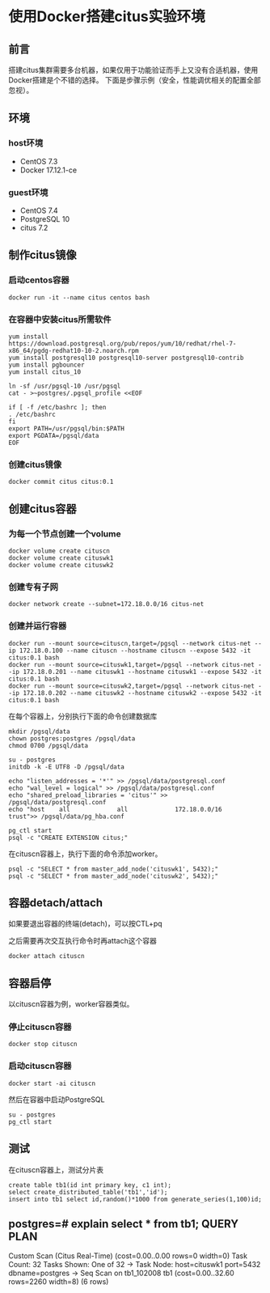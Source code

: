 # 使用Docker搭建citus实验环境

## 前言

搭建citus集群需要多台机器，如果仅用于功能验证而手上又没有合适机器，使用Docker搭建是个不错的选择。
下面是步骤示例（安全，性能调优相关的配置全部忽视）。

## 环境

### host环境
- CentOS 7.3
- Docker 17.12.1-ce

### guest环境
- CentOS 7.4
- PostgreSQL 10
- citus 7.2

## 制作citus镜像

### 启动centos容器

	docker run -it --name citus centos bash

### 在容器中安装citus所需软件

	yum install https://download.postgresql.org/pub/repos/yum/10/redhat/rhel-7-x86_64/pgdg-redhat10-10-2.noarch.rpm
	yum install postgresql10 postgresql10-server postgresql10-contrib
	yum install pgbouncer
	yum install citus_10

	ln -sf /usr/pgsql-10 /usr/pgsql
	cat - >~postgres/.pgsql_profile <<EOF
	
	if [ -f /etc/bashrc ]; then
	. /etc/bashrc
	fi
	export PATH=/usr/pgsql/bin:$PATH
	export PGDATA=/pgsql/data
	EOF

### 创建citus镜像

	docker commit citus citus:0.1

## 创建citus容器

### 为每一个节点创建一个volume

	docker volume create cituscn
	docker volume create cituswk1
	docker volume create cituswk2

### 创建专有子网

	docker network create --subnet=172.18.0.0/16 citus-net

### 创建并运行容器

	docker run --mount source=cituscn,target=/pgsql --network citus-net --ip 172.18.0.100 --name cituscn --hostname cituscn --expose 5432 -it citus:0.1 bash
	docker run --mount source=cituswk1,target=/pgsql --network citus-net --ip 172.18.0.201 --name cituswk1 --hostname cituswk1 --expose 5432 -it citus:0.1 bash
	docker run --mount source=cituswk2,target=/pgsql --network citus-net --ip 172.18.0.202 --name cituswk2 --hostname cituswk2 --expose 5432 -it citus:0.1 bash

在每个容器上，分别执行下面的命令创建数据库

	mkdir /pgsql/data
	chown postgres:postgres /pgsql/data
	chmod 0700 /pgsql/data
	
	su - postgres
	initdb -k -E UTF8 -D /pgsql/data
	
	echo "listen_addresses = '*'" >> /pgsql/data/postgresql.conf
	echo "wal_level = logical" >> /pgsql/data/postgresql.conf
	echo "shared_preload_libraries = 'citus'" >> /pgsql/data/postgresql.conf
	echo "host    all             all             172.18.0.0/16            trust">> /pgsql/data/pg_hba.conf
	
	pg_ctl start
	psql -c "CREATE EXTENSION citus;"


在cituscn容器上，执行下面的命令添加worker。

	psql -c "SELECT * from master_add_node('cituswk1', 5432);"
	psql -c "SELECT * from master_add_node('cituswk2', 5432);"

## 容器detach/attach

如果要退出容器的终端(detach)，可以按CTL+pq

之后需要再次交互执行命令时再attach这个容器

	docker attach cituscn

## 容器启停

以cituscn容器为例，worker容器类似。

### 停止cituscn容器

	docker stop cituscn

### 启动cituscn容器

	docker start -ai cituscn

然后在容器中启动PostgreSQL

	su - postgres
	pg_ctl start

## 测试

在cituscn容器上，测试分片表

	create table tb1(id int primary key, c1 int);
	select create_distributed_table('tb1','id');
	insert into tb1 select id,random()*1000 from generate_series(1,100)id;

postgres=# explain select * from tb1;
                                  QUERY PLAN                                  
------------------------------------------------------------------------------
 Custom Scan (Citus Real-Time)  (cost=0.00..0.00 rows=0 width=0)
   Task Count: 32
   Tasks Shown: One of 32
   ->  Task
         Node: host=cituswk1 port=5432 dbname=postgres
         ->  Seq Scan on tb1_102008 tb1  (cost=0.00..32.60 rows=2260 width=8)
(6 rows)





